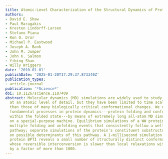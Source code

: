```yaml
---
title: Atomic-Level Characterization of the Structural Dynamics of Proteins
authors:
- David E. Shaw
- Paul Maragakis
- Kresten Lindorff-Larsen
- Stefano Piana
- Ron O. Dror
- Michael P. Eastwood
- Joseph A. Bank
- John M. Jumper
- John K. Salmon
- Yibing Shan
- Willy Wriggers
date: '2010-01-01'
publishDate: '2025-01-20T17:29:37.873340Z'
publication_types:
- article-journal
publication: '*Science*'
doi: 10.1126/science.1187409
abstract: Molecular dynamics (MD) simulations are widely used to study protein motions
  at an atomic level of detail, but they have been limited to time scales shorter
  than those of many biologically critical conformational changes. We examined two
  fundamental processes in protein dynamics---protein folding and conformational change
  within the folded state---by means of extremely long all-atom MD simulations conducted
  on a special-purpose machine. Equilibrium simulations of a WW protein domain captured
  multiple folding and unfolding events that consistently follow a well-defined folding
  pathway; separate simulations of the protein's constituent substructures shed light
  on possible determinants of this pathway. A 1-millisecond simulation of the folded
  protein BPTI reveals a small number of structurally distinct conformational states
  whose reversible interconversion is slower than local relaxations within those states
  by a factor of more than 1000.
---
```

